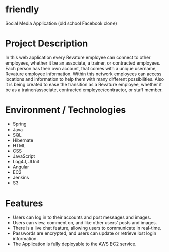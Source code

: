 # friendly
Social Media Application (old school Facebook clone)

# Project Description
In this web application every Revature employee can connect to other employees, whether it be an associate, a trainer, or contracted employees. Each person has their own account, that comes with a unique username, Revature employee information. Within this network employees can access locations and information to help them with many different possibilities. Also it is being created to ease the transition as a Revature employee, whether it be as a trainer/associate, contracted employee/contractor, or staff member.

# Environment / Technologies 
* Spring
* Java
* SQL
* Hibernate
* HTML
* CSS
* JavaScript
* Log4J, JUnit
* Angular
* EC2
* Jenkins
* S3

# Features
* Users can log in to their accounts and post messages and images.
* Users can view, comment on, and like other users' posts and images.
* There is a live chat feature, allowing users to communicate in real-time.
* Passwords are encrypted, and users can update or retrieve lost login information.
* The Application is fully deployable to the AWS EC2 service.
